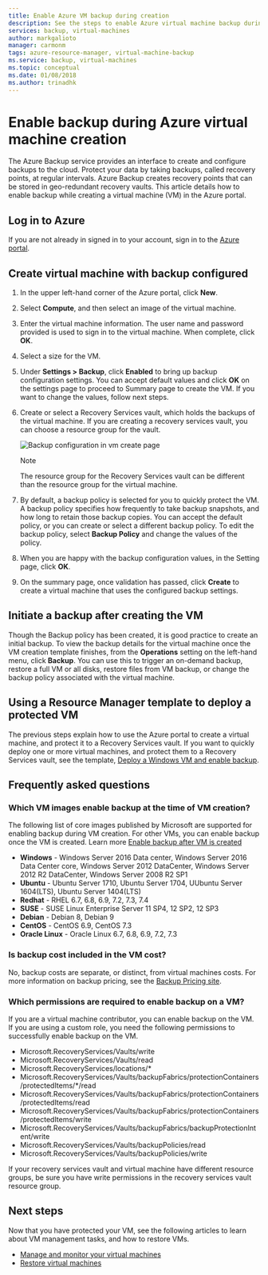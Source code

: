 ```yaml
---
title: Enable Azure VM backup during creation
description: See the steps to enable Azure virtual machine backup during the creation process.
services: backup, virtual-machines
author: markgalioto
manager: carmonm
tags: azure-resource-manager, virtual-machine-backup
ms.service: backup, virtual-machines
ms.topic: conceptual
ms.date: 01/08/2018
ms.author: trinadhk
--- 
```



# Enable backup during Azure virtual machine creation 

The Azure Backup service provides an interface to create and configure backups to the cloud. Protect your data by taking backups, called recovery points, at regular intervals. Azure Backup creates recovery points that can be stored in geo-redundant recovery vaults. This article details how to enable backup while creating a virtual machine (VM) in the Azure portal.  

## Log in to Azure 

If you are not already in signed in to your account, sign in to the [Azure portal](http://portal.azure.com).
 
## Create virtual machine with backup configured 

1. In the upper left-hand corner of the Azure portal, click **New**. 

2. Select **Compute**, and then select an image of the virtual machine.   

3. Enter the virtual machine information. The user name and password provided is used to sign in to the virtual machine. When complete, click **OK**. 

4. Select a size for the VM.  

5. Under **Settings > Backup**, click **Enabled** to bring up backup configuration settings. You can accept default values and click **OK** on the settings page to proceed to Summary page to create the VM. If you want to change the values, follow next steps.  

6. Create or select a Recovery Services vault, which holds the backups of the virtual machine. If you are creating a recovery services vault, you can choose a resource group for the vault.  

    ![Backup configuration in vm create page](./media/backup-during-vm-creation/create-vm-backup-config.png) 

    > [!NOTE] 
    > The resource group for the Recovery Services vault can be different than the resource group for the virtual machine.  
    > 
    > 

7. By default, a backup policy is selected for you to quickly protect the VM. A backup policy specifies how frequently to take backup snapshots, and how long to retain those backup copies. You can accept the default policy, or you can create or select a different backup policy. To edit the backup policy, select **Backup Policy** and change the values of the policy.  

8. When you are happy with the backup configuration values, in the Setting page, click **OK**.  

9. On the summary page, once validation has passed, click **Create** to create a virtual machine that uses the configured backup settings. 

## Initiate a backup after creating the VM 

Though the Backup policy has been created, it is good practice to create an initial backup. To view the backup details for the virtual machine once the VM creation template finishes, from the **Operations** setting on the left-hand menu, click **Backup**. You can use this to trigger an on-demand backup, restore a full VM or all disks, restore files from VM backup, or change the backup policy associated with the virtual machine.  

## Using a Resource Manager template to deploy a protected VM

The previous steps explain how to use the Azure portal to create a virtual machine, and protect it to a Recovery Services vault. If you want to quickly deploy one or more virtual machines, and protect them to a Recovery Services vault, see the template, [Deploy a Windows VM and enable backup](https://azure.microsoft.com/resources/templates/101-recovery-services-create-vm-and-configure-backup/).

## Frequently asked questions 

### Which VM images enable backup at the time of VM creation? 

The following list of core images published by Microsoft are supported for enabling backup during VM creation. For other VMs, you can enable backup once the VM is created. Learn more [Enable backup after VM is created](quick-backup-vm-portal.md) 

- **Windows** - Windows Server 2016 Data center, Windows Server 2016 Data Center core, Windows Server 2012 DataCenter, Windows Server 2012 R2 DataCenter, Windows Server 2008 R2 SP1 
- **Ubuntu** - Ubuntu Server 1710, Ubuntu Server 1704, UUbuntu Server 1604(LTS), Ubuntu Server 1404(LTS) 
- **Redhat** - RHEL 6.7, 6.8, 6.9, 7.2, 7.3, 7.4 
- **SUSE** - SUSE Linux Enterprise Server 11 SP4, 12 SP2, 12 SP3 
- **Debian** - Debian 8, Debian 9 
- **CentOS** - CentOS 6.9, CentOS 7.3 
- **Oracle Linux** - Oracle Linux 6.7, 6.8, 6.9, 7.2, 7.3 
 
### Is backup cost included in the VM cost? 

No, backup costs are separate, or distinct, from virtual machines costs. For more information on backup pricing, see the [Backup Pricing site](https://azure.microsoft.com/pricing/details/backup/).
 
### Which permissions are required to enable backup on a VM? 

If you are a virtual machine contributor, you can enable backup on the VM. If you are using a custom role, you need the following permissions to successfully enable backup on the VM. 

- Microsoft.RecoveryServices/Vaults/write 
- Microsoft.RecoveryServices/Vaults/read 
- Microsoft.RecoveryServices/locations/* 
- Microsoft.RecoveryServices/Vaults/backupFabrics/protectionContainers/protectedItems/*/read 
- Microsoft.RecoveryServices/Vaults/backupFabrics/protectionContainers/protectedItems/read 
- Microsoft.RecoveryServices/Vaults/backupFabrics/protectionContainers/protectedItems/write 
- Microsoft.RecoveryServices/Vaults/backupFabrics/backupProtectionIntent/write 
- Microsoft.RecoveryServices/Vaults/backupPolicies/read 
- Microsoft.RecoveryServices/Vaults/backupPolicies/write 
 
If your recovery services vault and virtual machine have different resource groups, be sure you have write permissions in the recovery services vault resource group.  

## Next steps 

Now that you have protected your VM, see the following articles to learn about VM management tasks, and how to restore VMs. 

- [Manage and monitor your virtual machines](backup-azure-manage-vms.md) 
- [Restore virtual machines](backup-azure-arm-restore-vms.md) 
